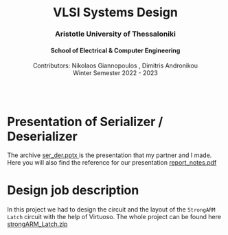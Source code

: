 <br />
<div align="center">
  <h1 align="center">VLSI Systems Design</h1>
  <h3 align="center">Aristotle University of Thessaloniki</h3>
  <h4 align="center">School of Electrical & Computer Engineering</h4>
  <p align="center">
    Contributors: Nikolaos Giannopoulos , Dimitris Andronikou
    <br />
    Winter Semester 2022 - 2023
    <br />
    <br />
  </p>
</div>
<br />

# Presentation of Serializer / Deserializer
The archive <a href="https://github.com/NikolaosGian/AnalogVLSI/blob/main/ser_der.pptx/" >ser_der.pptx </a> is the presentation that my partner and I made. <br />
Here you will also find the reference for our presentation <a href="https://github.com/NikolaosGian/AnalogVLSI/blob/main/report_notes.pdf" > report_notes.pdf </a> 

# Design job description 

In this project we had to design the circuit and the layout of the `StrongARM Latch` circuit with the help of Virtuoso.
The whole project can be found here <a href="https://github.com/NikolaosGian/AnalogVLSI/blob/main/strongARM_Latch.zip" > strongARM_Latch.zip</a>

